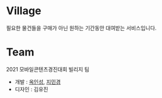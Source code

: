 # Village
필요한 물건들을 구매가 아닌 원하는 기간동안 대여받는 서비스입니다.

# Team
2021 모바일콘텐츠경진대회 빌리지 팀

- 개발 : [옥인성](https://github.com/inseong04), [지민경](https://github.com/jjhair119)
- 디자인 : 김유진

